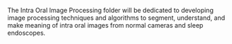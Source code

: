 The Intra Oral Image Processing folder will be dedicated to developing image processing techniques 
and algorithms to segment, understand, and make meaning of intra oral images from normal cameras
and sleep endoscopes.
